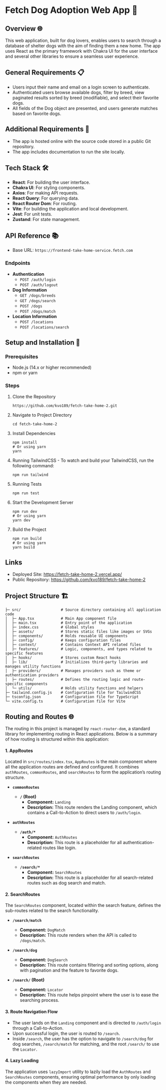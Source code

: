 # Fetch Dog Adoption Web App 🐾 

## Overview 🌐
This web application, built for dog lovers, enables users to search through a database of shelter dogs with the aim of finding them a new home. The app uses React as the primary framework with Chakra UI for the user interface and several other libraries to ensure a seamless user experience.

## General Requirements 📋 
- Users input their name and email on a login screen to authenticate.
- Authenticated users browse available dogs, filter by breed, view paginated results sorted by breed (modifiable), and select their favorite dogs.
- All fields of the Dog object are presented, and users generate matches based on favorite dogs.

## Additional Requirements 📌
- The app is hosted online with the source code stored in a public Git repository.
- The app includes documentation to run the site locally.

## Tech Stack 🛠
- **React**: For building the user interface.
- **Chakra UI**: For styling components.
- **Axios**: For making API requests.
- **React Query**: For querying data.
- **React Router Dom**: For routing.
- **Vite**: For building the application and local development.
- **Jest**: For unit tests.
- **Zustand**: For state management.

## API Reference 📚 
- Base URL: `https://frontend-take-home-service.fetch.com`

### Endpoints
- **Authentication**
  - `POST /auth/login`
  - `POST /auth/logout`
- **Dog Information**
  - `GET /dogs/breeds`
  - `GET /dogs/search`
  - `POST /dogs`
  - `POST /dogs/match`
- **Location Information**
  - `POST /locations`
  - `POST /locations/search`


## Setup and Installation 🚀
### Prerequisites
- Node.js (14.x or higher recommended)
- npm or yarn

### Steps
1. Clone the Repository
   ```
   https://github.com/kvo189/fetch-take-home-2.git
   ```
2. Navigate to Project Directory
   ```
   cd fetch-take-home-2
   ```
3. Install Dependencies
   ```
   npm install
   # Or using yarn
   yarn
   ```
4. Running TailwindCSS - To watch and build your TailwindCSS, run the following command:
   ```
   npm run tailwind
   ```
5. Running Tests
   ```
   npm run test
   ```
6. Start the Development Server
   ```
   npm run dev
   # Or using yarn
   yarn dev
   ```
7. Build the Project
   ```
   npm run build
   # Or using yarn
   yarn build
   ```

## Links
- Deployed Site: https://fetch-take-home-2.vercel.app/
- Public Repository: https://github.com/kvo189/fetch-take-home-2

## Project Structure 🏗

```
├─ src/                  # Source directory containing all application code
│  ├─ App.tsx            # Main App component file
│  ├─ main.tsx           # Entry point of the application
│  ├─ index.css          # Global styles
│  ├─ assets/            # Stores static files like images or SVGs
│  ├─ components/        # Holds reusable UI components
│  ├─ config/            # Keeps configuration files
│  ├─ context/           # Contains Context API related files
│  ├─ features/          # Logic, components, and types related to specific features
│  ├─ hooks/             # Stores custom React hooks
│  ├─ lib/               # Initializes third-party libraries and manages utility functions
│  ├─ providers/         # Manages providers such as theme or authentication providers
│  ├─ routes/            # Defines the routing logic and route-specific components
│  └─ utils/             # Holds utility functions and helpers
├─ tailwind.config.js    # Configuration file for TailwindCSS
├─ tsconfig.json         # Configuration file for TypeScript
└─ vite.config.ts        # Configuration file for Vite

```

##  Routing and Routes 🌐

The routing in this project is managed by `react-router-dom`, a standard library for implementing routing in React applications. Below is a summary of how routing is structured within this application:

#### 1. **AppRoutes**
Located in `src/routes/index.tsx`, `AppRoutes` is the main component where all the application routes are defined and configured. It combines `authRoutes`, `commonRoutes`, and `searchRoutes` to form the application’s routing structure.

   - **`commonRoutes`**
     - **`/` (Root)**
       - **Component:** `Landing`
       - **Description:** This route renders the Landing component, which contains a Call-to-Action to direct users to `/auth/login`.

   - **`authRoutes`**
     - **`/auth/*`**
       - **Component:** `AuthRoutes`
       - **Description:** This route is a placeholder for all authentication-related routes like login.

   - **`searchRoutes`**
     - **`/search/*`**
       - **Component:** `SearchRoutes`
       - **Description:** This route is a placeholder for all search-related routes such as dog search and match.

#### 2. **SearchRoutes**
The `SearchRoutes` component, located within the search feature, defines the sub-routes related to the search functionality.

   - **`/search/match`**
     - **Component:** `DogMatch`
     - **Description:** This route renders when the API is called to `/dogs/match`.

   - **`/search/dog`**
     - **Component:** `DogSearch`
     - **Description:** This route contains filtering and sorting options, along with pagination and the feature to favorite dogs.

   - **`/search/` (Root)**
     - **Component:** `Locator`
     - **Description:** This route helps pinpoint where the user is to ease the searching process.

#### 3. **Route Navigation Flow**
   - The user lands on the `Landing` component and is directed to `/auth/login` through a Call-to-Action.
   - Upon successful login, the user is routed to `/search`.
   - Inside `/search`, the user has the option to navigate to `/search/dog` for dog searches, `/search/match` for matching, and the root `/search/` to use the `Locator`.

#### 4. **Lazy Loading**
The application uses `lazyImport` utility to lazily load the `AuthRoutes` and `SearchRoutes` components, ensuring optimal performance by only loading the components when they are needed.
